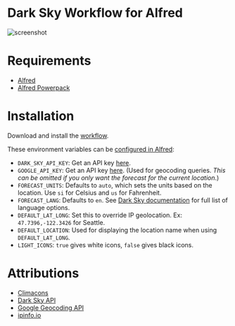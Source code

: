 # Dark Sky Workflow for Alfred

![screenshot][screenshot]

[screenshot]: http://i.imgur.com/lbA9fPW.png

# Requirements

- [Alfred](http://www.alfredapp.com/)
- [Alfred Powerpack](http://www.alfredapp.com/powerpack/)

# Installation

Download and install the [workflow][download].

[download]: https://github.com/kejadlen/dark-sky.alfredworkflow/releases/download/v3.0.2/dark-sky.alfredworkflow

These environment variables can be [configured in Alfred][env-vars]:

- `DARK_SKY_API_KEY`: Get an API key [here][dark-sky-api-key].
- `GOOGLE_API_KEY`: Get an API key [here][google-api-key]. (Used for geocoding
  queries. *This can be omitted if you only want the forecast for the current
  location*.)
- `FORECAST_UNITS`: Defaults to `auto`, which sets the units based on the
  location. Use `si` for Celsius and `us` for Fahrenheit.
- `FORECAST_LANG`: Defaults to `en`. See [Dark Sky
  documentation][dark-sky-lang] for full list of language options.
- `DEFAULT_LAT_LONG`: Set this to override IP geolocation. Ex:
  `47.7396,-122.3426` for Seattle.
- `DEFAULT_LOCATION`: Used for displaying the location name when using
  `DEFAULT_LAT_LONG`.
- `LIGHT_ICONS`: `true` gives white icons, `false` gives black icons.

[env-vars]: https://www.alfredapp.com/help/workflows/advanced/variables/
[dark-sky-api-key]: https://darksky.net/dev/register
[google-api-key]: https://developers.google.com/maps/documentation/geocoding/#api_key
[dark-sky-lang]: https://darksky.net/dev/docs#forecast-request

# Attributions

- [Climacons](http://adamwhitcroft.com/climacons/)
- [Dark Sky API](https://darksky.net/dev/docs)
- [Google Geocoding API](https://developers.google.com/maps/documentation/geocoding/)
- [ipinfo.io](http://ipinfo.io/)
